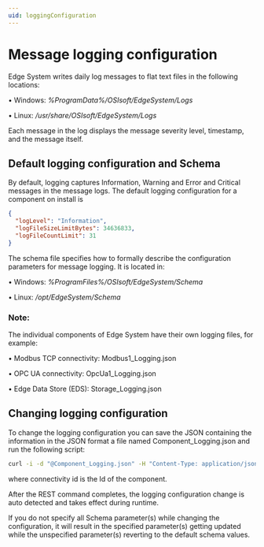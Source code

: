 ```yaml
---
uid: loggingConfiguration
---
```


# Message logging configuration
Edge System writes daily log messages to flat text files in the following locations:

• Windows: *%ProgramData%/OSIsoft/EdgeSystem/Logs*

• Linux: */usr/share/OSIsoft/EdgeSystem/Logs*

Each message in the log displays the message severity level, timestamp, and the message itself.

## Default logging configuration and Schema
By default, logging captures Information, Warning and Error and Critical messages in the message logs.
The default logging configuration for a component on install is 
```json
{
  "logLevel": "Information",
  "logFileSizeLimitBytes": 34636833,
  "logFileCountLimit": 31   
}
```

The schema file specifies how to formally describe the configuration parameters for message logging. 
It is located in:

• Windows: *%ProgramFiles%/OSIsoft/EdgeSystem/Schema*

• Linux: */opt/EdgeSystem/Schema*

### **Note:** 

The individual components of Edge System have their own logging files, for example:

• Modbus TCP connectivity: Modbus1_Logging.json

• OPC UA connectivity: OpcUa1_Logging.json

• Edge Data Store (EDS): Storage_Logging.json

## Changing logging configuration
To change the logging configuration you can save the JSON containing the information in the JSON format a file named Component_Logging.json and run the following script:

```bash
curl -i -d "@Component_Logging.json" -H "Content-Type: application/json" -X PUT http://localhost:5590/api/v1/configuration/<ConnectivityId>/Logging
```

where connectivity id is the Id of the component.

After the REST command completes, the logging configuration change is auto detected and takes effect during runtime.

If you do not specify all Schema parameter(s) while changing the configuration, it will result in the specified parameter(s) getting updated while the unspecified parameter(s) reverting to the default schema values. 
